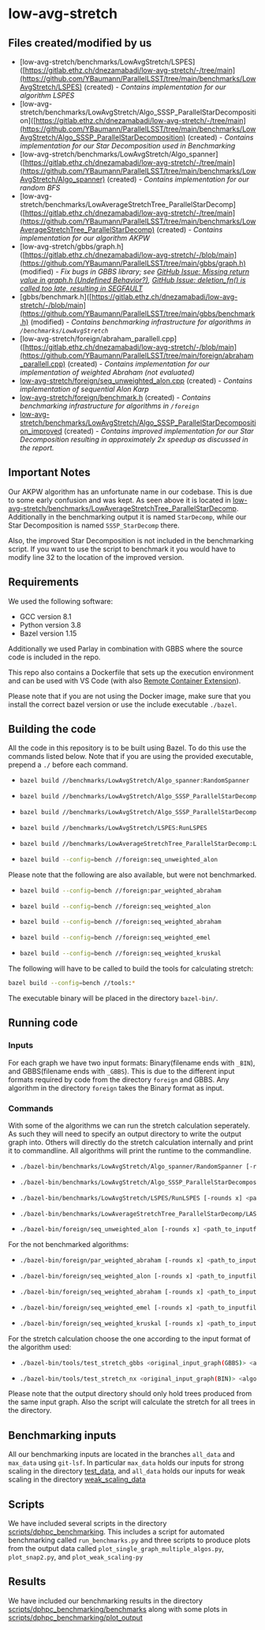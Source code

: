 # low-avg-stretch

## Files created/modified by us

* [low-avg-stretch/benchmarks/LowAvgStretch/LSPES]([https://gitlab.ethz.ch/dnezamabadi/low-avg-stretch/-/tree/main](https://github.com/YBaumann/ParallelLSST/tree/main/benchmarks/LowAvgStretch/LSPES) (created) - *Contains implementation for our algorithm LSPES*
* [low-avg-stretch/benchmarks/LowAvgStretch/Algo_SSSP_ParallelStarDecomposition]([https://gitlab.ethz.ch/dnezamabadi/low-avg-stretch/-/tree/main](https://github.com/YBaumann/ParallelLSST/tree/main/benchmarks/LowAvgStretch/Algo_SSSP_ParallelStarDecomposition) (created) - *Contains implementation for our Star Decomposition used in Benchmarking*
* [low-avg-stretch/benchmarks/LowAvgStretch/Algo_spanner]([https://gitlab.ethz.ch/dnezamabadi/low-avg-stretch/-/tree/main](https://github.com/YBaumann/ParallelLSST/tree/main/benchmarks/LowAvgStretch/Algo_spanner) (created) - *Contains implementation for our random BFS*
* [low-avg-stretch/benchmarks/LowAverageStretchTree_ParallelStarDecomp]([https://gitlab.ethz.ch/dnezamabadi/low-avg-stretch/-/tree/main](https://github.com/YBaumann/ParallelLSST/tree/main/benchmarks/LowAverageStretchTree_ParallelStarDecomp) (created) - *Contains implementation for our algorithm AKPW*
* [low-avg-stretch/gbbs/graph.h]([https://gitlab.ethz.ch/dnezamabadi/low-avg-stretch/-/blob/main](https://github.com/YBaumann/ParallelLSST/tree/main/gbbs/graph.h) (modified) - *Fix bugs in GBBS library; see [GitHub Issue: Missing return value in graph.h (Undefined Behavior?)](https://github.com/ParAlg/gbbs/issues/77), [GitHub Issue: deletion_fn() is called too late, resulting in SEGFAULT](https://github.com/ParAlg/gbbs/issues/80)*
* [gbbs/benchmark.h]([https://gitlab.ethz.ch/dnezamabadi/low-avg-stretch/-/blob/main](https://github.com/YBaumann/ParallelLSST/tree/main/gbbs/benchmark.h) (modified) - *Contains benchmarking infrastructure for algorithms in `/benchmarks/LowAvgStretch`*
* [low-avg-stretch/foreign/abraham_parallell.cpp]([https://gitlab.ethz.ch/dnezamabadi/low-avg-stretch/-/blob/main](https://github.com/YBaumann/ParallelLSST/tree/main/foreign/abraham_parallell.cpp) (created) - *Contains implementation for our implementation of weighted Abraham (not evaluated)*
* [low-avg-stretch/foreign/seq_unweighted_alon.cpp](https://github.com/YBaumann/ParallelLSST/tree/main/foreign/seq_unweighted_alon.cpp) (created) - *Contains implementation of sequential Alon Karp*
* [low-avg-stretch/foreign/benchmark.h](https://github.com/YBaumann/ParallelLSST/tree/main/foreign/benchmark.h) (created) - *Contains benchmarking infrastructure for algorithms in `/foreign`*
* [low-avg-stretch/benchmarks/LowAvgStretch/Algo_SSSP_ParallelStarDecomposition_improved](https://github.com/YBaumann/ParallelLSST/tree/main/benchmarks/LowAvgStretch/Algo_SSSP_ParallelStarDecomposition_improved) (created) - *Contains improved implementation for our Star Decomposition resulting in approximately 2x speedup as discussed in the report.*

## Important Notes

Our AKPW algorithm has an unfortunate name in our codebase. This is due to some early confusion and was kept. As seen above it is located in [low-avg-stretch/benchmarks/LowAverageStretchTree_ParallelStarDecomp](https://github.com/YBaumann/ParallelLSST/tree/main/benchmarks/LowAverageStretchTree_ParallelStarDecomp). Additionally in the benchmarking output it is named `StarDecomp`, while our Star Decomposition is named `SSSP_StarDecomp` there.

Also, the improved Star Decomposition is not included in the benchmarking script. If you want to use the script to benchmark it you would have to modify line 32 to the location of the improved version.

## Requirements

We used the following software:

* GCC version 8.1
* Python version 3.8
* Bazel version 1.15

Additionally we used Parlay in combination with GBBS where the source code is included in the repo.

This repo also contains a Dockerfile that sets up the execution environment and can be used with VS Code (with also [Remote Container Extension](https://code.visualstudio.com/docs/devcontainers/containers)).

Please note that if you are not using the Docker image, make sure that you install the correct bazel version or use the include executable `./bazel`.

## Building the code

All the code in this repository is to be built using Bazel. To do this use the commands listed below. Note that if you are using the provided executable, prepend a `./` before each command.

* ```sh
  bazel build //benchmarks/LowAvgStretch/Algo_spanner:RandomSpanner
    ```

* ```sh
  bazel build //benchmarks/LowAvgStretch/Algo_SSSP_ParallelStarDecomposition:SSSP_ParallelStarDecomposition
    ```

* ```sh
  bazel build //benchmarks/LowAvgStretch/Algo_SSSP_ParallelStarDecomposition_improved:SSSP_ParallelStarDecomposition_improved
    ```

* ```sh
  bazel build //benchmarks/LowAvgStretch/LSPES:RunLSPES
    ```

* ```sh
  bazel build //benchmarks/LowAverageStretchTree_ParallelStarDecomp:LAS_ParaStar
    ```

* ```sh
  bazel build --config=bench //foreign:seq_unweighted_alon
    ```

Please note that the following are also available, but were not benchmarked.

* ```sh
  bazel build --config=bench //foreign:par_weighted_abraham
    ```

* ```sh
  bazel build --config=bench //foreign:seq_weighted_alon
    ```

* ```sh
  bazel build --config=bench //foreign:seq_weighted_abraham
    ```

* ```sh
  bazel build --config=bench //foreign:seq_weighted_emel
    ```

* ```sh
  bazel build --config=bench //foreign:seq_weighted_kruskal
    ```

The following will have to be called to build the tools for calculating stretch:

```sh
bazel build --config=bench //tools:*
```

The executable binary will be placed in the directory `bazel-bin/`.

## Running code

### Inputs

For each graph we have two input formats: Binary(filename ends with `_BIN`), and GBBS(filename ends with `_GBBS`). This is due to the different input formats required by code from the directory `foreign` and GBBS. Any algorithm in the directory `foreign` takes the Binary format as input.

### Commands

With some of the algorithms we can run the stretch calculation seperately. As such they will need to specify an output directory to write the output graph into. Others will directly do the stretch calculation internally and print it to commandline. All algorithms will print the runtime to the commandline.

* ```sh
  ./bazel-bin/benchmarks/LowAvgStretch/Algo_spanner/RandomSpanner [-rounds x] <path_to_inputfile(GBBS)> <path_to_outdir>
    ```

* ```sh
  ./bazel-bin/benchmarks/LowAvgStretch/Algo_SSSP_ParallelStarDecomposition/SSSP_ParallelStarDecomposition [-rounds x] <path_to_inputfile(GBBS)> <path_to_outdir>
    ```

* ```sh
  ./bazel-bin/benchmarks/LowAvgStretch/LSPES/RunLSPES [-rounds x] <path_to_inputfile(GBBS)> <path_to_outdir>
    ```

* ```sh
  ./bazel-bin/benchmarks/LowAverageStretchTree_ParallelStarDecomp/LAS_ParaStar [-rounds x] <path_to_inputfile(GBBS)> <path_to_outdir>
    ```

* ```sh
  ./bazel-bin/foreign/seq_unweighted_alon [-rounds x] <path_to_inputfile(BIN)> <path_to_outdir>
    ```

For the not benchmarked algorithms:

* ```sh
  ./bazel-bin/foreign/par_weighted_abraham [-rounds x] <path_to_inputfile(BIN)>
    ```

* ```sh
  ./bazel-bin/foreign/seq_weighted_alon [-rounds x] <path_to_inputfile(BIN)>
    ```

* ```sh
  ./bazel-bin/foreign/seq_weighted_abraham [-rounds x] <path_to_inputfile(BIN)>
    ```

* ```sh
  ./bazel-bin/foreign/seq_weighted_emel [-rounds x] <path_to_inputfile(BIN)>
    ```

* ```sh
  ./bazel-bin/foreign/seq_weighted_kruskal [-rounds x] <path_to_inputfile(BIN)>
    ```

For the stretch calculation choose the one according to the input format of the algorithm used:

* ```sh
  ./bazel-bin/tools/test_stretch_gbbs <original_input_graph(GBBS)> <algorithm_output_dir>/
    ```

* ```sh
  ./bazel-bin/tools/test_stretch_nx <original_input_graph(BIN)> <algorithm_output_dir>/
    ```

Please note that the output directory should only hold trees produced from the same input graph. Also the script will calculate the stretch for all trees in the directory.

## Benchmarking inputs

All our benchmarking inputs are located in the branches `all_data` and `max_data` using `git-lsf`. In particular `max_data` holds our inputs for strong scaling in the directory [test_data](https://github.com/YBaumann/ParallelLSST/tree/max_data/test_data), and `all_data` holds our inputs for weak scaling in the directory [weak_scaling_data](https://github.com/YBaumann/ParallelLSST/tree/all_data/weak_scaling_data)

## Scripts

We have included several scripts in the directory [scripts/dphpc_benchmarking](https://github.com/YBaumann/ParallelLSST/tree/main/scripts/dphpc_benchmarking). This includes a script for automated benchmarking called `run_benchmarks.py` and three scripts to produce plots from the output data called `plot_single_graph_multiple_algos.py`, `plot_snap2.py`, and `plot_weak_scaling-py`

## Results

We have included our benchmarking results in the directory [scripts/dphpc_benchmarking/benchmarks](https://github.com/YBaumann/ParallelLSST/tree/main/scripts/dphpc_benchmarking/benchmarks) along with some plots in [scripts/dphpc_benchmarking/plot_output](https://github.com/YBaumann/ParallelLSST/tree/main/scripts/dphpc_benchmarking/plot_output)
